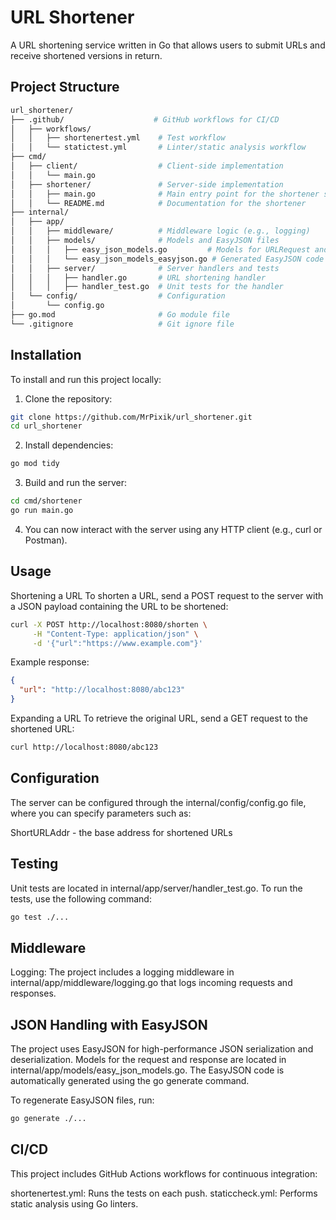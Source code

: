 # URL Shortener

A URL shortening service written in Go that allows users to submit URLs and receive shortened versions in return.

## Project Structure

```bash
url_shortener/
├── .github/                    # GitHub workflows for CI/CD
│   ├── workflows/
│   │   ├── shortenertest.yml    # Test workflow
│   │   └── statictest.yml       # Linter/static analysis workflow
├── cmd/
│   ├── client/                  # Client-side implementation
│   │   └── main.go
│   ├── shortener/               # Server-side implementation
│   │   ├── main.go              # Main entry point for the shortener service
│   │   └── README.md            # Documentation for the shortener
├── internal/
│   ├── app/
│   │   ├── middleware/          # Middleware logic (e.g., logging)
│   │   ├── models/              # Models and EasyJSON files
│   │   │   ├── easy_json_models.go         # Models for URLRequest and URLResponse
│   │   │   └── easy_json_models_easyjson.go # Generated EasyJSON code
│   │   ├── server/              # Server handlers and tests
│   │   │   ├── handler.go       # URL shortening handler
│   │   │   ├── handler_test.go  # Unit tests for the handler
│   └── config/                  # Configuration
│       └── config.go
├── go.mod                       # Go module file
└── .gitignore                   # Git ignore file
```
## Installation

To install and run this project locally:

1. Clone the repository:

``` bash
git clone https://github.com/MrPixik/url_shortener.git
cd url_shortener
```
2. Install dependencies:

```bash
go mod tidy
```
3. Build and run the server:

```bash
cd cmd/shortener
go run main.go
```
4. You can now interact with the server using any HTTP client (e.g., curl or Postman).

## Usage

Shortening a URL
To shorten a URL, send a POST request to the server with a JSON payload containing the URL to be shortened:

```bash
curl -X POST http://localhost:8080/shorten \
     -H "Content-Type: application/json" \
     -d '{"url":"https://www.example.com"}'
```
Example response:

```json
{
  "url": "http://localhost:8080/abc123"
}
```
Expanding a URL
To retrieve the original URL, send a GET request to the shortened URL:

```bash
curl http://localhost:8080/abc123
```
## Configuration

The server can be configured through the internal/config/config.go file, where you can specify parameters such as:

ShortURLAddr - the base address for shortened URLs

## Testing

Unit tests are located in internal/app/server/handler_test.go. To run the tests, use the following command:

```bash
go test ./...
```
## Middleware

Logging: The project includes a logging middleware in internal/app/middleware/logging.go that logs incoming requests and responses.

## JSON Handling with EasyJSON

The project uses EasyJSON for high-performance JSON serialization and deserialization. Models for the request and response are located in internal/app/models/easy_json_models.go. The EasyJSON code is automatically generated using the go generate command.

To regenerate EasyJSON files, run:

```bash
go generate ./...
```
## CI/CD
This project includes GitHub Actions workflows for continuous integration:

shortenertest.yml: Runs the tests on each push.
staticcheck.yml: Performs static analysis using Go linters.
